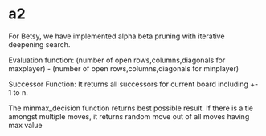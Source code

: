 # a2

For Betsy, we have implemented alpha beta pruning with iterative deepening search.

Evaluation function: (number of open rows,columns,diagonals for maxplayer) -  (number of open rows,columns,diagonals for minplayer)

Successor Function: It returns all successors for current board including +- 1 to n.

The minmax_decision function returns best possible result. If there is a tie amongst multiple moves, it returns random move out of all moves having max value
